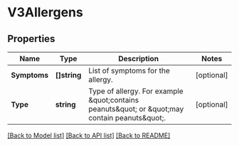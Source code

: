 # V3Allergens

## Properties

Name | Type | Description | Notes
------------ | ------------- | ------------- | -------------
**Symptoms** | **[]string** | List of symptoms for the allergy. | [optional] 
**Type** | **string** | Type of allergy. For example \&quot;contains peanuts\&quot; or \&quot;may contain peanuts\&quot;. | [optional] 

[[Back to Model list]](../README.md#documentation-for-models) [[Back to API list]](../README.md#documentation-for-api-endpoints) [[Back to README]](../README.md)


